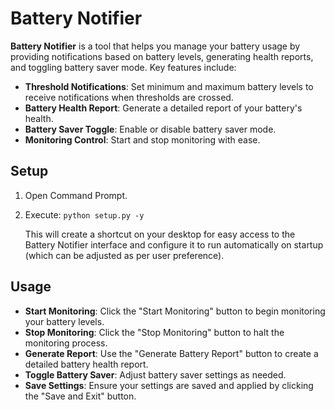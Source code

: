 # Battery Notifier

**Battery Notifier** is a tool that helps you manage your battery usage by providing notifications based on battery levels, generating health reports, and toggling battery saver mode. Key features include:

- **Threshold Notifications**: Set minimum and maximum battery levels to receive notifications when thresholds are crossed.
- **Battery Health Report**: Generate a detailed report of your battery's health.
- **Battery Saver Toggle**: Enable or disable battery saver mode.
- **Monitoring Control**: Start and stop monitoring with ease.

## Setup

1. Open Command Prompt.
2. Execute: `python setup.py -y`

   This will create a shortcut on your desktop for easy access to the Battery Notifier interface and configure it to run automatically on startup (which can be adjusted as per user preference).

## Usage

- **Start Monitoring**: Click the "Start Monitoring" button to begin monitoring your battery levels.
- **Stop Monitoring**: Click the "Stop Monitoring" button to halt the monitoring process.
- **Generate Report**: Use the "Generate Battery Report" button to create a detailed battery health report.
- **Toggle Battery Saver**: Adjust battery saver settings as needed.
- **Save Settings**: Ensure your settings are saved and applied by clicking the "Save and Exit" button.
